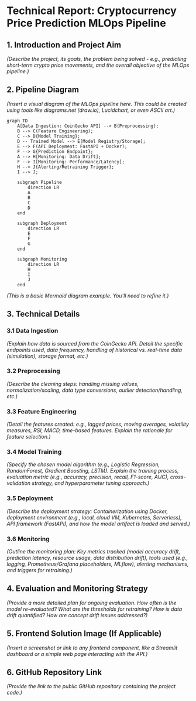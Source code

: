 # Technical Report: Cryptocurrency Price Prediction MLOps Pipeline

## 1. Introduction and Project Aim

*(Describe the project, its goals, the problem being solved - e.g., predicting short-term crypto price movements, and the overall objective of the MLOps pipeline.)*

## 2. Pipeline Diagram

*(Insert a visual diagram of the MLOps pipeline here. This could be created using tools like diagrams.net (draw.io), Lucidchart, or even ASCII art.)*

```mermaid
graph TD
    A[Data Ingestion: CoinGecko API] --> B(Preprocessing);
    B --> C(Feature Engineering);
    C --> D{Model Training};
    D -- Trained Model --> E[Model Registry/Storage];
    E --> F(API Deployment: FastAPI + Docker);
    F --> G{Prediction Endpoint};
    A --> H[Monitoring: Data Drift];
    F --> I[Monitoring: Performance/Latency];
    H --> J{Alerting/Retraining Trigger};
    I --> J;

    subgraph Pipeline
        direction LR
        A
        B
        C
        D
    end

    subgraph Deployment
        direction LR
        E
        F
        G
    end

    subgraph Monitoring
        direction LR
        H
        I
        J
    end
```
*(This is a basic Mermaid diagram example. You'll need to refine it.)*

## 3. Technical Details

### 3.1 Data Ingestion

*(Explain how data is sourced from the CoinGecko API. Detail the specific endpoints used, data frequency, handling of historical vs. real-time data (simulation), storage format, etc.)*

### 3.2 Preprocessing

*(Describe the cleaning steps: handling missing values, normalization/scaling, data type conversions, outlier detection/handling, etc.)*

### 3.3 Feature Engineering

*(Detail the features created: e.g., lagged prices, moving averages, volatility measures, RSI, MACD, time-based features. Explain the rationale for feature selection.)*

### 3.4 Model Training

*(Specify the chosen model algorithm (e.g., Logistic Regression, RandomForest, Gradient Boosting, LSTM). Explain the training process, evaluation metric (e.g., accuracy, precision, recall, F1-score, AUC), cross-validation strategy, and hyperparameter tuning approach.)*

### 3.5 Deployment

*(Describe the deployment strategy: Containerization using Docker, deployment environment (e.g., local, cloud VM, Kubernetes, Serverless), API framework (FastAPI), and how the model artifact is loaded and served.)*

### 3.6 Monitoring

*(Outline the monitoring plan: Key metrics tracked (model accuracy drift, prediction latency, resource usage, data distribution drift), tools used (e.g., logging, Prometheus/Grafana placeholders, MLflow), alerting mechanisms, and triggers for retraining.)*

## 4. Evaluation and Monitoring Strategy

*(Provide a more detailed plan for ongoing evaluation. How often is the model re-evaluated? What are the thresholds for retraining? How is data drift quantified? How are concept drift issues addressed?)*

## 5. Frontend Solution Image (If Applicable)

*(Insert a screenshot or link to any frontend component, like a Streamlit dashboard or a simple web page interacting with the API.)*

## 6. GitHub Repository Link

*(Provide the link to the public GitHub repository containing the project code.)*
